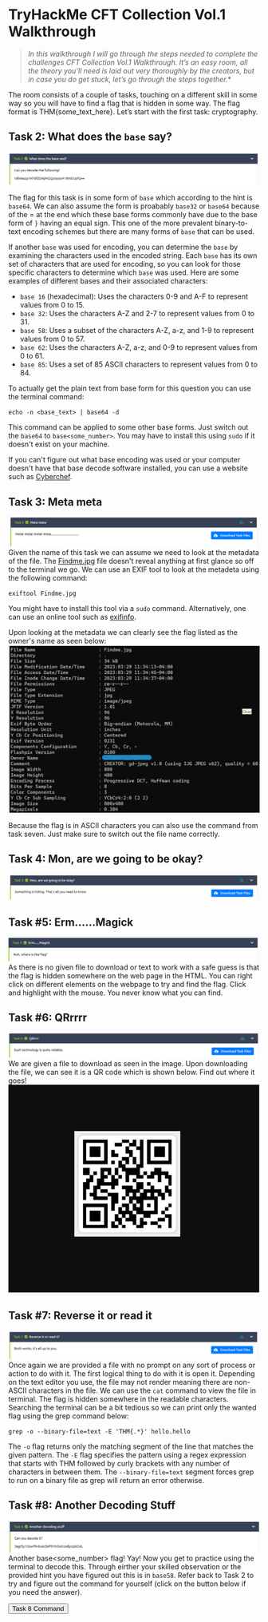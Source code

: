 # TryHackMe CFT Collection Vol.1 Walkthrough

>*In this walkthrough I will go through the steps needed to complete the challenges CFT Collection Vol.1 Walkthrough. It’s an easy room, all the theory you’ll need is laid out very thoroughly by the creators, but in case you do get stuck, let’s go through the steps together.**


The room consists of a couple of tasks, touching on a different skill in some way so  you will have to find a flag that is hidden in some way. The flag format is THM{some_text_here}. Let’s start with the first task: cryptography.

## Task 2: What does the `base` say?
![Question 1](https://raw.githubusercontent.com/sloan-ireland/Images/main/27.03.2023_12.23.12_REC.png "Da Question")

The flag for this task is in some form of `base` which according to the hint is `base64`. We can also assume the form is proabably `base32` or `base64` because of the = at the end which these base forms commonly have due to the base form of `}` having an equal sign. This one of the more prevalent binary-to-text encoding schemes but there are many forms of ```base``` that can be used. 

If another `base` was used for encoding, you can determine the `base` by examining the characters used in the encoded string. Each `base` has its own set of characters that are used for encoding, so you can look for those specific characters to determine which `base` was used. Here are some examples of different bases and their associated characters:

 * ```base 16``` (hexadecimal): Uses the characters 0-9 and A-F to represent values from 0 to 15.
 * `base 32`: Uses the characters A-Z and 2-7 to represent values from 0 to 31.
* `base 58`: Uses a subset of the characters A-Z, a-z, and 1-9 to represent values from 0 to 57.
* `base 62`: Uses the characters A-Z, a-z, and 0-9 to represent values from 0 to 61.
* `base 85`: Uses a set of 85 ASCII characters to represent values from 0 to 84.

To actually get the plain text from base form for this question you can use the terminal command:
```
echo -n <base_text> | base64 -d
```
This command can be applied to some other base forms. Just switch out the   `base64` to `base<some_number>`. You may have to install this using `sudo` if it doesn't exist on your machine. 

If you can't figure out what base encoding was used or your computer doesn't have that base decode software installed, you can use a website such as [Cyberchef](https://cyberchef.org/).

## Task 3: Meta meta
![Q2](https://raw.githubusercontent.com/sloan-ireland/Images/main/29.03.2023_12.22.57_REC.png)
Given the name of this task we can assume we need to look at the metadata of the file. The [Findme.jpg](https://raw.githubusercontent.com/sloan-ireland/Images/main/Findme.jpg) file doesn't reveal anything at first glance so off to the terminal we go. We can use an EXIF tool to look at the metadeta using the following command:
```
exiftool Findme.jpg
```
You might have to install this tool via a `sudo` command. Alternatively, one can use an online tool such as [exifinfo](https://exifinfo.org/). 

Upon looking at the metadata we can clearly see the flag listed as the owner's name as seen below:\
<img src="https://raw.githubusercontent.com/sloan-ireland/Images/main/Screenshot%202023-03-29%20123508.png" alt="QR Code" width="`00%" height="75%"/>

Because the flag is in ASCII characters you can also use the command from task seven. Just make sure to switch out the file name correctly. 

## Task 4: Mon, are we going to be okay?
![Question 4](https://raw.githubusercontent.com/sloan-ireland/Images/main/29.03.2023_13.13.28_REC.png)


## Task #5: Erm......Magick
![Question2](https://raw.githubusercontent.com/sloan-ireland/Images/main/27.03.2023_16.44.47_REC.png)
As there is no given file to download or text to work with a safe guess is that the flag is hidden somewhere on the web page in the HTML. You can right click on different elements on the webpage to try and find the flag.
Click and highlight with the mouse. You never know what you can find. 

## Task #6: QRrrrr
![Qestion 5](https://raw.githubusercontent.com/sloan-ireland/Images/main/27.03.2023_16.55.00_REC.png)
We are given a file to download as seen in the image. Upon downloading the file, we can see it is a QR code which is shown below. Find out where it goes!
<img src="https://raw.githubusercontent.com/sloan-ireland/Images/main/QR%20COde.png" alt="QR Code" width="100%" height="25%"/>

## Task #7: Reverse it or read it
![Question 7](https://raw.githubusercontent.com/sloan-ireland/Images/main/28.03.2023_12.43.16_REC.png)
Once again we are provided a file with no prompt on any sort of process or action to do with it. The first logical thing to do with it is open it. Depending on the text editor you use, the file may not render meaning there are non-ASCII characters in the file. We can use the `cat` command to view the file in terminal. The flag is hidden somewhere in the readable characters. Searching the terminal can be a bit tedious so we can print only the wanted flag using the grep command below:
```
grep -o --binary-file=text -E 'THM{.*}' hello.hello
```
The `-o` flag returns only the matching segment of the line that matches the given pattern. The `-E` flag specifies the pattern using a regex expression that starts with THM followed by curly brackets with any number of characters in between them. The `--binary-file=text` segment forces grep to run on a binary file as grep will return an error otherwise. 

## Task #8: Another Decoding Stuff
![Question 8](https://raw.githubusercontent.com/sloan-ireland/Images/main/28.03.2023_13.04.27_REC.png)
Another base<some_number> flag! Yay! Now you get to practice using the terminal to decode this. Through eirther your skilled observation or the provided hint you have figured out this is in `base58`. Refer back to Task 2 to try and figure out the command for yourself (click on the button below if you need the answer).

<button onclick="alert('echo -n 3agrSy1CewF9v8ukcSkPSYm3oKUoByUpKG4L | base58 -d')">Task 8 Command</button>